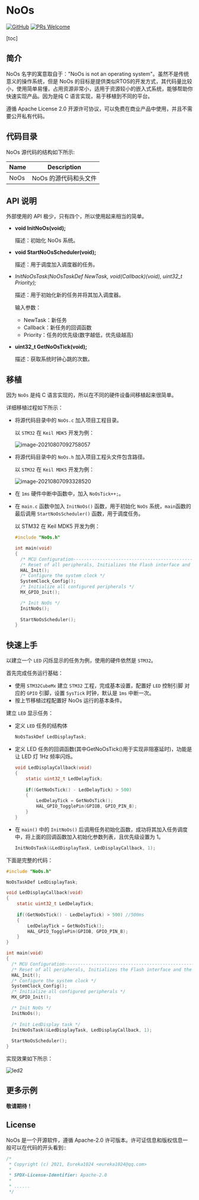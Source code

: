 # NoOs #

[![GitHub](https://img.shields.io/github/license/RT-Thread/rt-thread.svg)](https://github.com/Eureka1024/NoOs/LICENSE)
[![PRs Welcome](https://img.shields.io/badge/PRs-welcome-brightgreen.svg?style=flat)](https://github.com/Eureka1024/NoOs)

[toc]



## 简介

NoOs 名字的寓意取自于："NoOs is not an operating system"。虽然不是传统意义的操作系统，但是 NoOs 的目标是提供类似RTOS的开发方式，其代码量比较小，使用简单易懂，占用资源非常小，适用于资源较小的嵌入式系统，能够帮助你快速实现产品。因为是纯 C 语言实现，易于移植到不同的平台。

遵循 Apache License 2.0 开源许可协议，可以免费在商业产品中使用，并且不需要公开私有代码。



## 代码目录

NoOs 源代码的结构如下所示:

| Name | Description           |
| ---- | --------------------- |
| NoOs | NoOs 的源代码和头文件  |



## API 说明

外部使用的 API 极少，只有四个，所以使用起来相当的简单。

- **void InitNoOs(void);**

  描述：初始化 NoOs 系统。

- **void StartNoOsScheduler(void);**

  描述：用于调度加入调度器的任务。

- **InitNoOsTask(NoOsTaskDef* NewTask, void(*Callback)(void), uint32_t Priority);**

  描述：用于初始化新的任务并将其加入调度器。

  输入参数：

  - NewTask：新任务
  - Callback：新任务的回调函数
  - Priority：任务的优先级(数字越低，优先级越高)

- **uint32_t GetNoOsTick(void);**

  描述：获取系统时钟心跳的次数。



## 移植

因为 `NoOs` 是纯 C 语言实现的，所以在不同的硬件设备间移植起来很简单。

详细移植过程如下所示：

- 将源代码目录中的 `NoOs.c` 加入项目工程目录。

  以 `STM32` 在 `Keil MDK5` 开发为例：

  ![image-20210807092758057](https://gitee.com/Eureka1024/my-image-hosting-service/raw/master/img/20210807092758.png)



- 将源代码目录中的 `NoOs.h` 加入项目工程头文件包含路径。

  以 `STM32` 在 `Keil MDK5` 开发为例：

  ![image-20210807093328520](https://gitee.com/Eureka1024/my-image-hosting-service/raw/master/img/20210807093328.png)

- 在 `1ms` 硬件中断中函数中，加入 `NoOsTick++;`。

- 在 `main.c` 函数中加入 `InitNoOs()` 函数，用于初始化 `NoOs` 系统，`main`函数的最后调用 `StartNoOsScheduler()` 函数，用于调度任务。

  以 STM32 在 Keil MDK5 开发为例：

  ```c
  #include "NoOs.h"
  
  int main(void)
  {
    /* MCU Configuration--------------------------------------------------------*/
    /* Reset of all peripherals, Initializes the Flash interface and the Systick. */
    HAL_Init();
    /* Configure the system clock */
    SystemClock_Config();
    /* Initialize all configured peripherals */
    MX_GPIO_Init();
  
    /* Init NoOs */
    InitNoOs();
      
    StartNoOsScheduler();
  }
  ```
  
  

## 快速上手

以建立一个 `LED` 闪烁显示的任务为例，使用的硬件依然是 `STM32`。

首先完成任务运行基础：

- 使用 `STM32CubeMx` 建立 `STM32` 工程，完成基本设置，配置好 `LED` 控制引脚 对应的 `GPIO` 引脚，设置 `SysTick` 时钟，默认是 `1ms` 中断一次。
- 按上节移植过程配置好 NoOs 运行的基本条件。

建立 `LED` 显示任务：

- 定义 `LED` 任务的结构体

  ```c
  NoOsTaskDef LedDisplayTask;
  ```

- 定义 LED 任务的回调函数(其中GetNoOsTick()用于实现非阻塞延时)，功能是让 LED 灯 1Hz 频率闪烁。 

  ```c
  void LedDisplayCallback(void)
  {
      static uint32_t LedDelayTick;
      
      if((GetNoOsTick() - LedDelayTick) > 500)
      {
          LedDelayTick = GetNoOsTick();
          HAL_GPIO_TogglePin(GPIOB, GPIO_PIN_8);
      }
  }
  
  ```

- 在 `main()` 中的 `InitNoOs()` 后调用任务初始化函数，成功将其加入任务调度中，将上面的回调函数加入初始化参数列表，且优先级设置为 1。

  ```c
  InitNoOsTask(&LedDisplayTask, LedDisplayCallback, 1); 
  ```

下面是完整的代码：

```c
#include "NoOs.h"

NoOsTaskDef LedDisplayTask;

void LedDisplayCallback(void)
{
    static uint32_t LedDelayTick;
    
    if((GetNoOsTick() - LedDelayTick) > 500) //500ms
    {
        LedDelayTick = GetNoOsTick();
        HAL_GPIO_TogglePin(GPIOB, GPIO_PIN_8);
    }
}

int main(void)
{
  /* MCU Configuration--------------------------------------------------------*/
  /* Reset of all peripherals, Initializes the Flash interface and the Systick. */
  HAL_Init();
  /* Configure the system clock */
  SystemClock_Config();
  /* Initialize all configured peripherals */
  MX_GPIO_Init();

  /* Init NoOs */
  InitNoOs();
  
  /* Init LedDisplay task */
  InitNoOsTask(&LedDisplayTask, LedDisplayCallback, 1); 
    
  StartNoOsScheduler();
}
```

实现效果如下所示：

![led2](https://github.com/Eureka1024/NoOs/blob/main/documentation/figures/led_flash.gif)



## 更多示例

**敬请期待！**



## License

NoOs 是一个开源软件，遵循 Apache-2.0 许可版本。许可证信息和版权信息一般可以在代码的开头看到::

```c
/*
 * Copyright (c) 2021, Eureka1024 <eureka1024@qq.com>
 *
 * SPDX-License-Identifier: Apache-2.0
 *
 * ......
 */
```



